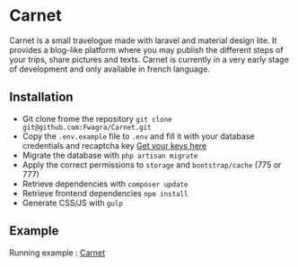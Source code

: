 # Carnet

Carnet is a small travelogue made with laravel and material design lite. It provides a blog-like platform where you may publish the different steps of your trips, share pictures and texts. 
Carnet is currently in a very early stage of development and only available in french language.

## Installation 

- Git clone frome the repository `git clone git@github.com:Fwagra/Carnet.git`
- Copy the `.env.example` file to `.env` and fill it with your database credentials and recaptcha key [Get your keys here](https://www.google.com/recaptcha/admin)
- Migrate the database with `php artisan migrate`
- Apply the correct permissions to `storage` and `bootstrap/cache` (775 or 777)
- Retrieve dependencies with `composer update`
- Retrieve frontend dependencies `npm install`
- Generate CSS/JS with `gulp`

## Example

Running example : [Carnet](http://carnet.fabiocerqueira.fr)
